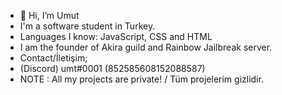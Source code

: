 - 👋 Hi, I’m Umut
- I'm a software student in Turkey.
- Languages I know: JavaScript, CSS and HTML
- I am the founder of Akira guild and Rainbow Jailbreak server.
- Contact/İletişim;
- (Discord) umt#0001 (852585608152088587)
- NOTE : All my projects are private! / Tüm projelerim gizlidir.






